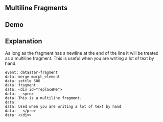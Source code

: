 ## Multiline Fragments

## Demo

<div id="replaceMe" data-on-load="$$get('/examples/multiline_fragments/data')">
</div>

## Explanation

As long as the fragment has a newline at the end of the line it will be treated as a multiline fragment. This is useful when you are writing a lot of text by hand.

```text
event: datastar-fragment
data: merge morph_element
data: settle 500
data: fragment
data: <div id="replaceMe">
data:   <pre>
data: This is a multiline fragment.
data:
data: Used when you are writing a lot of text by hand
data: 	</pre>
data: </div>
```
